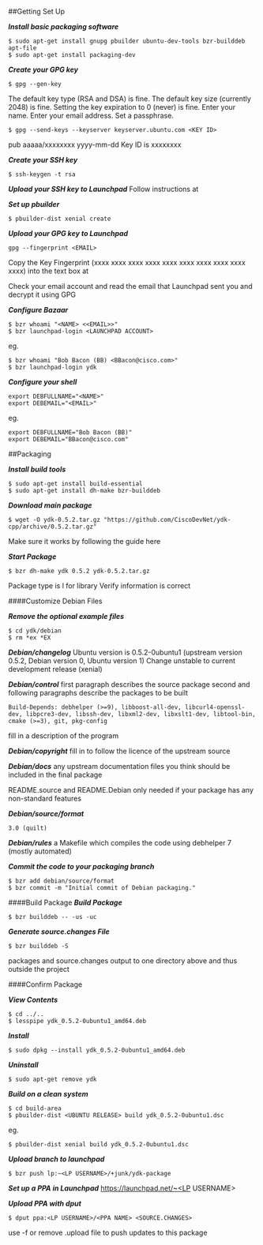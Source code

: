 ##Getting Set Up
<a href="http://packaging.ubuntu.com/html/getting-set-up.html"></a>

***Install basic packaging software***
```
$ sudo apt-get install gnupg pbuilder ubuntu-dev-tools bzr-builddeb apt-file
$ sudo apt-get install packaging-dev
```

***Create your GPG key***
```
$ gpg --gen-key
```
The default key type (RSA and DSA) is fine.
The default key size (currently 2048) is fine.
Setting the key expiration to 0 (never) is fine.
Enter your name.
Enter your email address.
Set a passphrase.
```
$ gpg --send-keys --keyserver keyserver.ubuntu.com <KEY ID>
```
pub   aaaaa/xxxxxxxx yyyy-mm-dd
Key ID is xxxxxxxx

***Create your SSH key***
```
$ ssh-keygen -t rsa
```

***Upload your SSH key to Launchpad***
Follow instructions at <a href="https://launchpad.net/~/+editsshkeys"></a>

***Set up pbuilder***
```
$ pbuilder-dist xenial create
```

***Upload your GPG key to Launchpad***
```
gpg --fingerprint <EMAIL>
```
Copy the Key Fingerprint (xxxx xxxx xxxx xxxx xxxx xxxx xxxx xxxx xxxx xxxx) into the text box at <a href="https://launchpad.net/~/+editpgpkeys"></a>

Check your email account and read the email that Launchpad sent you and decrypt it using GPG

***Configure Bazaar***
```
$ bzr whoami "<NAME> <<EMAIL>>"
$ bzr launchpad-login <LAUNCHPAD ACCOUNT>
```
eg.
```
$ bzr whoami "Bob Bacon (BB) <BBacon@cisco.com>"
$ bzr launchpad-login ydk
```

***Configure your shell***
```
export DEBFULLNAME="<NAME>"
export DEBEMAIL="<EMAIL>"
```
eg.
```
export DEBFULLNAME="Bob Bacon (BB)"
export DEBEMAIL="BBacon@cisco.com"
```

##Packaging
<a href="http://packaging.ubuntu.com/html/packaging-new-software.html"></a>

***Install build tools***
```
$ sudo apt-get install build-essential
$ sudo apt-get install dh-make bzr-builddeb
```

***Download main package***
```
$ wget -O ydk-0.5.2.tar.gz "https://github.com/CiscoDevNet/ydk-cpp/archive/0.5.2.tar.gz"
```

Make sure it works by following the guide here
<a href="https://github.com/CiscoDevNet/ydk-cpp/blob/master/README.md"></a>

***Start Package***
```
$ bzr dh-make ydk 0.5.2 ydk-0.5.2.tar.gz
```
Package type is l for library
Verify information is correct

####Customize Debian Files

***Remove the optional example files***
```
$ cd ydk/debian
$ rm *ex *EX
```

***Debian/changelog***
Ubuntu version is 0.5.2-0ubuntu1 (upstream version 0.5.2, Debian version 0, Ubuntu version 1)
Change unstable to current development release (xenial)

***Debian/control***
first paragraph describes the source package
second and following paragraphs describe the packages to be built
```
Build-Depends: debhelper (>=9), libboost-all-dev, libcurl4-openssl-dev, libpcre3-dev, libssh-dev, libxml2-dev, libxslt1-dev, libtool-bin, cmake (>=3), git, pkg-config
```
fill in a description of the program

***Debian/copyright***
fill in to follow the licence of the upstream source

***Debian/docs***
any upstream documentation files you think should be included in the final package

README.source and README.Debian
only needed if your package has any non-standard features

***Debian/source/format***
```
3.0 (quilt)
```

***Debian/rules***
a Makefile which compiles the code using debhelper 7 (mostly automated)

***Commit the code to your packaging branch***
```
$ bzr add debian/source/format
$ bzr commit -m "Initial commit of Debian packaging."
```
####Build Package
***Build Package***
```
$ bzr builddeb -- -us -uc
```

***Generate source.changes File***
```
$ bzr builddeb -S
```
packages and source.changes output to one directory above and thus outside the project

####Confirm Package

***View Contents***
```
$ cd ../..
$ lesspipe ydk_0.5.2-0ubuntu1_amd64.deb
```

***Install***
```
$ sudo dpkg --install ydk_0.5.2-0ubuntu1_amd64.deb
```

***Uninstall***
```
$ sudo apt-get remove ydk
```

***Build on a clean system***
```
$ cd build-area
$ pbuilder-dist <UBUNTU RELEASE> build ydk_0.5.2-0ubuntu1.dsc
```
eg.
```
$ pbuilder-dist xenial build ydk_0.5.2-0ubuntu1.dsc
```

***Upload branch to launchpad***
```
$ bzr push lp:~<LP USERNAME>/+junk/ydk-package
```
***Set up a PPA in Launchpad***
https://launchpad.net/~<LP USERNAME>

***Upload PPA with dput***
```
$ dput ppa:<LP USERNAME>/<PPA NAME> <SOURCE.CHANGES>
```
use -f or remove .upload file to push updates to this package
